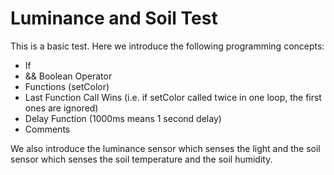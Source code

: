 
# Luminance and Soil Test
This is a basic test. Here we introduce the following programming concepts:

* If
* && Boolean Operator
* Functions (setColor)
* Last Function Call Wins (i.e. if setColor called twice in one loop, the first ones are ignored)
* Delay Function (1000ms means 1 second delay)
* Comments

We also introduce the luminance sensor which senses the light and the soil sensor which senses
the soil temperature and the soil humidity.
